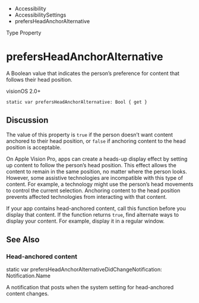 

- Accessibility
- AccessibilitySettings
-  prefersHeadAnchorAlternative 

Type Property

# prefersHeadAnchorAlternative

A Boolean value that indicates the person’s preference for content that follows their head position.

visionOS 2.0+

``` source
static var prefersHeadAnchorAlternative: Bool { get }
```

## Discussion

The value of this property is `true` if the person doesn’t want content anchored to their head position, or `false` if anchoring content to the head position is acceptable.

On Apple Vision Pro, apps can create a heads-up display effect by setting up content to follow the person’s head position. This effect allows the content to remain in the same position, no matter where the person looks. However, some assistive technologies are incompatible with this type of content. For example, a technology might use the person’s head movements to control the current selection. Anchoring content to the head position prevents affected technologies from interacting with that content.

If your app contains head-anchored content, call this function before you display that content. If the function returns `true`, find alternate ways to display your content. For example, display it in a regular window.

## See Also

### Head-anchored content

static var prefersHeadAnchorAlternativeDidChangeNotification: Notification.Name

A notification that posts when the system setting for head-anchored content changes.

